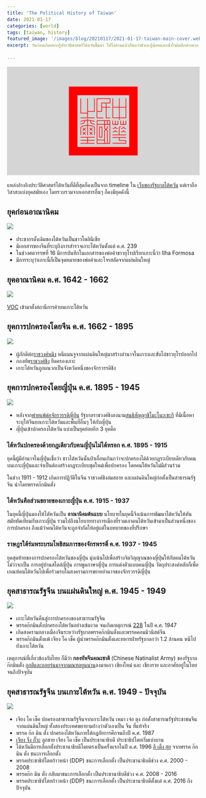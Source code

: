 ```yaml
---
title: 'The Political History of Taiwan'
date: 2021-01-17
categories: [world]
tags: [taiwan, history]
featured_image: '/images/blog/20210117/2021-01-17-taiwan-main-cover.webp'
excerpt: วันก่อนเกิดอยากรู้ประวัติศาสตร์ไต้หวันขึ้นมา ไปไล่อ่านแล้วก็พบว่าตัวเองรู้น้อยและเข้าใจผิดอีกต่างหาก เลยสรุปเก็บไว้อ้างอิงเอง

---
```


![](/images/blog/20210117/2021-01-17-taiwan-content-image.webp)


แหล่งอ้างอิงประวัติศาสตร์ไต้หวันที่ดีที่สุดก็คงเป็นจาก timeline ใน [เว็บของรัฐบาลไต้หวัน][1] แต่เราถือวิสาสะแบ่งยุคสมัยเอง โดยรวบรวมจากเอกสารอื่นๆ ก็คงมียุคดังนี้

## ยุคก่อนอาณานิคม

![](https://upload.wikimedia.org/wikipedia/commons/thumb/d/d9/Dapper_-_1670_-_Gedenkwaerdig_bedryf_-_UB_Radboud_Uni_Nijmegen_-_180148540_038_%28cropped%29.jpg/303px-Dapper_-_1670_-_Gedenkwaerdig_bedryf_-_UB_Radboud_Uni_Nijmegen_-_180148540_038_%28cropped%29.jpg)

- ประชากรดั้งเดิมของไต้หวันเป็นชาวโพลินีเชีย
- มีเอกสารของจีนที่ระบุถึงการสำรวจเกาะไต้หวันตั้งแต่ ค.ศ. 239
- ในช่วงศตวรรษที่ 16 มีการบันทึกในเอกสารของพ่อค้าชาวยุโรปเรียกเกาะนี้ว่า Ilha Formosa
- มีการระบุว่าเกาะนี้ก็เป็นจุดหมายของพ่อค้าและโจรสลัดจากแผ่นดินใหญ่

## ยุคอาณานิคม ค.ศ. 1642 - 1662

![](https://upload.wikimedia.org/wikipedia/commons/thumb/8/81/Flag_of_the_Dutch_East_India_Company.svg/200px-Flag_of_the_Dutch_East_India_Company.svg.png)

[VOC][2] เข้ามาตั้งสถานีการค้าบนเกาะไต้หวัน

## ยุคการปกครองโดยจีน ค.ศ. 1662 - 1895

![](https://upload.wikimedia.org/wikipedia/commons/thumb/d/d4/Ming_dynasty_%28Chinese_characters%29.svg/200px-Ming_dynasty_%28Chinese_characters%29.svg.png)

- ผู้ภักดีต่อ[ราชวงศ์หมิง][3] หนีแมนจูจากแผ่นดินใหญ่มาสร้างอำนาจในเกาะและขับไล่ชาวยุโรปออกไป
- กองทัพ[ราชวงศ์ชิง][4] ยึดครองเกาะ
- เกาะไต้หวันถูกผนวกเป็นจังหวัดหนึ่งของจักรวรรดิชิง

## ยุคการปกครองโดยญี่ปุ่น ค.ศ. 1895 - 1945

![](https://upload.wikimedia.org/wikipedia/commons/thumb/d/d0/Seal_of_the_Government-General_of_Taiwan.svg/200px-Seal_of_the_Government-General_of_Taiwan.svg.png)

- หลังจาก[พ่ายแพ้ต่อจักรวรรดิญี่ปุ่น][5] รัฐบาลราชวงศ์ชิงลงนาม[สนธิสัญญาชิโมะโนะเซะกิ][6] ที่มีเนื้อหาระบุให้จีนยกเกาะไต้หวันและพื้นที่อื่นๆ ให้กับญี่ปุ่น
- ญี่ปุ่นเข้าปกครองไต้หวัน แบ่งเป็นยุคย่อยอีก 3 ยุคคือ

### ไต้หวันปกครองด้วยกฎเดียวกับคนญี่ปุ่นไม่ได้หรอก ค.ศ. 1895 - 1915


ยุคนี้ผู้มีอำนาจในญี่ปุ่นเชื่อว่า ชาวไต้หวันนั้นป่าเถื่อนเกินกว่าจะปกครองได้ด้วยกฎระเบียบเดียวกับคนบนเกาะญี่ปุ่นและจำเป็นต้องสร้างกฎระเบียบชุดใหม่เพื่อปกครอง โดยคนไต้หวันไม่มีส่วนร่วม

ในช่วง 1911 - 1912 เกิดการปฏิวัติในจีน ราชวงศ์ชิงล่มสลาย และแผ่นดินใหญ่ก่อตั้งเป็นสาธารณรัฐจีน นำโดยพรรคก๊กมินตั๋ง

### ไต้หวันคือส่วนขยายของเกาะญี่ปุ่น ค.ศ. 1915 - 1937

ในยุคนี้ญี่ปุ่นมองให้ไตัหวันเป็น **อาณานิคมต้นแบบ** นโยบายในยุคนี้จึงเน้นการพัฒนาไต้หวันให้ทันสมัยทัดเทียมกับเกาะญี่ปุ่น รวมไปถึงนโยบายทางการเมืองที่รวมเอาคนไต้หวันเข้ามาเป็นส่วนหนึ่งของการปกครอง ถึงแม้ว่าคนไต้หวันจะถูกจำกัดให้อยู่แต่ในบทบาทของที่ปรึกษา

### ราษฎรใต้ร่มพระบรมโพธิสมภารของจักรพรรดิ์ ค.ศ. 1937 - 1945

ยุคสุดท้ายของการปกครองไต้หวันของญี่ปุ่น มุ่งเน้นไปเพื่อสร้างจิตวิญญาณของญี่ปุ่นให้กับคนไต้หวัน ไม่ว่าจะเป็น การอยู่บ้านสไตล์ญี่ปุ่น การพูดภาษาญี่ปุ่น การแต่งตัวแบบคนญี่ปุ่น วัตถุประสงค์หลักก็เพื่อเกณฑ์คนไต้หวันไปเพื่อร่วมรบในสงครามการขยายอำนาจของจักรวรรดิญี่ปุ่น

## ยุคสาธารณรัฐจีน บนแผ่นดินใหญ่ ค.ศ. 1945 - 1949

![](https://upload.wikimedia.org/wikipedia/commons/thumb/f/ff/Flag_of_China_%281912–1928%29.svg/200px-Flag_of_China_%281912–1928%29.svg.png)

- เกาะไต้หวันคืนสู่การปกครองของสาธารณรัฐจีน
- พรรคก๊กมินตั๋งปกครองไต้หวันอย่างเข้มงวด จนเกิดเหตุการณ์ [228][7] ในปี ค.ศ. 1947
- เกิดสงครามกลางเมืองจีนระหว่างรัฐบาลพรรคก๊กมินตั๋งและพรรคคอมมิวนิสต์จีน
- พรรคก๊กมินตั๋งแพ้ เจียง ไค เช็ค ผู้นำพรรคก๊กมินตั๋งและทหารฝ่ายรัฐบาลกว่า 1.2 ล้านคน หนีไปยังเกาะไต้หวัน

เหตุการณ์ที่เกี่ยวข้องกับไทย ก็มีว่า **กองทัพจีนคณะชาติ** (Chinese Natinalist Army) ของรัฐบาลก๊กมินตั๋ง [ถูกตีและถอยร่นมาจากมณฑลยูนนาน][8]ลงมาแถว เชียงใหม่ และ เชียงราย และอาศัยอยู่ในไทยจนถึงปัจจุบัน

## ยุคสาธารณรัฐจีน บนเกาะไต้หวัน ค.ศ. 1949 - ปัจจุบัน

![](https://upload.wikimedia.org/wikipedia/commons/thumb/7/72/Flag_of_the_Republic_of_China.svg/200px-Flag_of_the_Republic_of_China.svg.png)

- เจียง ไค เช็ค ปกครองสาธารณรัฐจีนจากเกาะไต้หวัน เหมา เจ๋อ ตุง ก่อตั้งสาธารณรัฐประชาชนจีนจากแผ่นดินใหญ่ ทั้งสองประเทศพยายามอ้างว่าตัวเองเป็น จีน ที่แท้จริง
- พรรค ก๊ก มิน ตั๋ง ปกครองไต้หวันภายใต้กฎอัยการศึกจนถึงปี ค.ศ. 1987
- [เจียง จิ่ง กั๊วะ][10] ลูกชาย เจียง ไค เช็ค เป็นประธานาธิบดี ประชาธิปไตยเริ่มเบ่งบาน
- ได้หวันมีการเลือกตั้งประธานาธิบดีโดยตรงเป็นครั้งแรกในปี ค.ศ. 1996 [ลี เต็ง ฮุย][9] จากพรรค ก๊ก มิน ตั๋ง ชนะการเลือกตั้ง
- พรรคประชาธิปไตยก้าวหน้า (DDP) ชนะการเลือกตั้ง เป็นประธานาธิบดีช่วง ค.ศ. 2000 - 2008
- พรรคก๊ก มิน ตั๋ง กลับมาชนะการเลือกตั้ง เป็นประธานาธิบดีช่วง ค.ศ. 2008 - 2016
- พรรคประชาธิปไตยก้าวหน้า (DDP) ชนะการเลือกตั้ง เป็นประธานาธิบดีตั้งแต่ ค.ศ. 2016 ถึง ปัจจุบัน

[1]: https://taiwan.gov.tw/content_3.php
[2]: https://en.wikipedia.org/wiki/Dutch_East_India_Company
[3]: https://en.wikipedia.org/wiki/Ming_dynasty
[4]: https://en.wikipedia.org/wiki/Qing_dynasty
[5]: https://en.wikipedia.org/wiki/First_Sino-Japanese_War
[6]: https://en.wikipedia.org/wiki/Treaty_of_Shimonoseki
[7]: https://en.wikipedia.org/wiki/February_28_incident
[8]: http://wiki.kpi.ac.th/index.php?title=กองพล_93_ของกองทัพจีนคณะชาติในภาคเหนือของไทย
[9]: https://en.wikipedia.org/wiki/Lee_Teng-hui
[10]: https://en.wikipedia.org/wiki/Chiang_Ching-kuo
